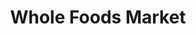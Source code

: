 ---
title: "Whole Foods Market"
url: /seattle/whole-foods-market-westlake-avenue/
shop: supermarket
---